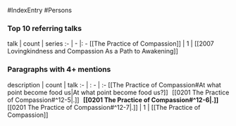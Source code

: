 #IndexEntry #Persons

### Top 10 referring talks
talk | count | series
:- | - |: -
[[The Practice of Compassion]] | 1 | [[2007 Lovingkindness and Compassion As a Path to Awakening]]

### Paragraphs with 4+ mentions
description | count | talk
:- | : - | :-
[[The Practice of Compassion#At what point become food us\|At what point become food us?]] &nbsp;&nbsp;[[0201 The Practice of Compassion#^12-5\|.]] &nbsp; **[[0201 The Practice of Compassion#^12-6\|.]]** &nbsp; [[0201 The Practice of Compassion#^12-7\|.]] | 1 | [[The Practice of Compassion]]

